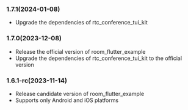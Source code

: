 ### 1.7.1(2024-01-08)

- Upgrade the dependencies of rtc_conference_tui_kit

### 1.7.0(2023-12-08)

- Release the official version of room_flutter_example
- Upgrade the dependencies of rtc_conference_tui_kit to the official version

### 1.6.1-rc(2023-11-14)

- Release candidate version of room_flutter_example
- Supports only Android and iOS platforms
